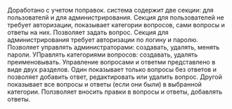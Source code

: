 Доработано с учетом поправок.
система содержит две секции: для пользователй и для администрирования.
Секция для пользователей не требует авторизации, показывает категории вопросов, сами вопросы и ответы на них. Позволяет задать вопрос. 
Секция для администрирования требует авторизации по логину и паролю. 
Позволяет управлять администраторами: создавать, удалять, менять пароли.
УПравлять категориями вопросов: создавать, удалять преименовывать.
Управление вопросами и ответми представлено в виде двух разделов.
Один показывает только вопросы без ответов и позволяет добавить ответ, редактировать или удалить вопрос. 
Другой показывает все вопросы и ответы (если они были) в выбранной категории. Ползволяет вносить правки в вопросы и ответы, добавлять ответы.